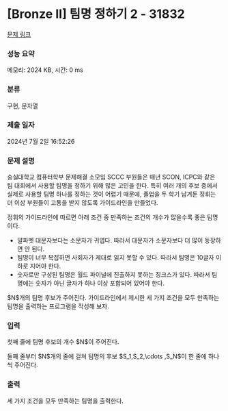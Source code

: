 # [Bronze II] 팀명 정하기 2 - 31832 

[문제 링크](https://www.acmicpc.net/problem/31832) 

### 성능 요약

메모리: 2024 KB, 시간: 0 ms

### 분류

구현, 문자열

### 제출 일자

2024년 7월 2일 16:52:26

### 문제 설명

<p>숭실대학교 컴퓨터학부 문제해결 소모임 SCCC 부원들은 매년 SCON, ICPC와 같은 팀 대회에서 사용할 팀명을 정하기 위해 많은 고민을 한다. 특히 여러 개의 후보 중에서 실제로 사용할 팀명 하나를 정하는 것이 어렵기 때문에, 졸업을 두 학기 남겨둔 정휘는 더 이상 부원들이 고통을 받지 않도록 가이드라인을 만들었다.</p>

<p>정휘의 가이드라인에 따르면 아래 조건 중 만족하는 조건의 개수가 많을수록 좋은 팀명이다.</p>

<ul>
	<li>알파벳 대문자보다는 소문자가 귀엽다. 따라서 대문자가 소문자보다 더 많이 등장하면 안 된다.</li>
	<li>팀명이 너무 복잡하면 사회자가 제대로 읽지 못할 수 있다. 따라서 팀명은 10글자 이하로 지어야 한다.</li>
	<li>숫자로만 구성된 팀명은 월드 파이널에 진출하지 못하는 징크스가 있다. 따라서 팀명에는 숫자가 아닌 글자가 하나 이상 포함되어 있어야 한다.</li>
</ul>

<p>$N$개의 팀명 후보가 주어진다. 가이드라인에서 제시한 세 가지 조건을 모두 만족하는 팀명을 출력하는 프로그램을 작성해 보자.</p>

### 입력 

 <p>첫째 줄에 팀명 후보의 개수 $N$이 주어진다.</p>

<p>둘째 줄부터 $N$개의 줄에 걸쳐 팀명의 후보 $S_1,S_2,\cdots ,S_N$이 한 줄에 하나씩 주어진다.</p>

### 출력 

 <p>세 가지 조건을 모두 만족하는 팀명을 출력한다.</p>

